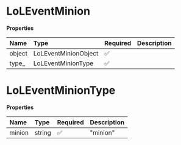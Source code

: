# LoLEventMinion

**Properties**

| Name   | Type                 | Required | Description |
| :----- | :------------------- | :------- | :---------- |
| object | LoLEventMinionObject | ✅       |             |
| type\_ | LoLEventMinionType   | ✅       |             |

# LoLEventMinionType

**Properties**

| Name   | Type   | Required | Description |
| :----- | :----- | :------- | :---------- |
| minion | string | ✅       | "minion"    |
